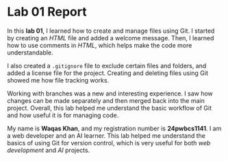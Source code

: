# Lab 01 Report

In this **lab 01**, I learned how to create and manage files using Git. I started by creating an *HTML* file and added a welcome message. Then, I learned how to use comments in *HTML*, which helps make the code more understandable.

I also created a `.gitignore` file to exclude certain files and folders, and added a license file for the project. Creating and deleting files using Git showed me how file tracking works.

Working with branches was a new and interesting experience. I saw how changes can be made separately and then merged back into the main project. Overall, this lab helped me understand the basic workflow of Git and how useful it is for managing code.

My name is **Waqas Khan**, and my registration number is **24pwbcs1141**. I am a web developer and an AI learner. This lab helped me understand the basics of using Git for version control, which is very useful for both *web development* and *AI* projects.